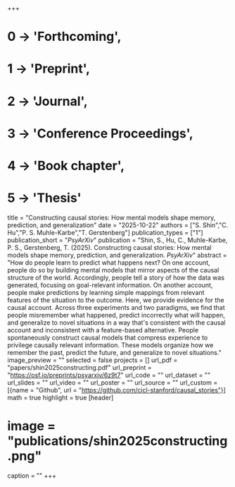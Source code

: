 +++
# 0 -> 'Forthcoming',
# 1 -> 'Preprint',
# 2 -> 'Journal',
# 3 -> 'Conference Proceedings',
# 4 -> 'Book chapter',
# 5 -> 'Thesis'

title = "Constructing causal stories: How mental models shape memory, prediction, and generalization"
date = "2025-10-22"
authors = ["S. Shin","C. Hu","P. S. Muhle-Karbe","T. Gerstenberg"]
publication_types = ["1"]
publication_short = "_PsyArXiv_"
publication = "Shin, S., Hu, C., Muhle-Karbe, P. S., Gerstenberg, T. (2025). Constructing causal stories: How mental models shape memory, prediction, and generalization. _PsyArXiv_"
abstract = "How do people learn to predict what happens next? On one account, people do so by building mental models that mirror aspects of the causal structure of the world. Accordingly, people tell a story of how the data was generated, focusing on goal-relevant information. On another account, people make predictions by learning simple mappings from relevant features of the situation to the outcome. Here, we provide evidence for the causal account. Across three experiments and two paradigms, we find that people misremember what happened, predict incorrectly what will happen, and generalize to novel situations in a way that's consistent with the causal account and inconsistent with a feature-based alternative. People spontaneously construct causal models that compress experience to privilege causally relevant information. These models organize how we remember the past, predict the future, and generalize to novel situations."
image_preview = ""
selected = false
projects = []
url_pdf = "papers/shin2025constructing.pdf"
url_preprint = "https://osf.io/preprints/psyarxiv/6z9t7"
url_code = ""
url_dataset = ""
url_slides = ""
url_video = ""
url_poster = ""
url_source = ""
url_custom = [{name = "Github", url = "https://github.com/cicl-stanford/causal_stories"}]
math = true
highlight = true
[header]
# image = "publications/shin2025constructing.png"
caption = ""
+++